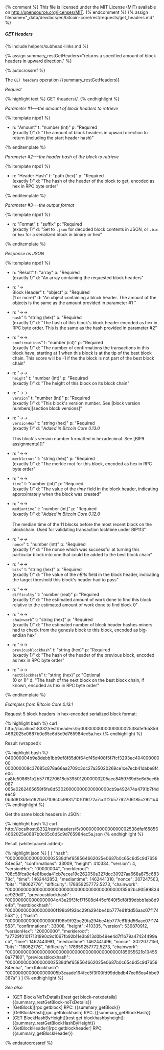 {% comment %}
This file is licensed under the MIT License (MIT) available on
http://opensource.org/licenses/MIT.
{% endcomment %}
{% assign filename="_data/devdocs/en/bitcoin-core/rest/requests/get_headers.md" %}

##### GET Headers
{% include helpers/subhead-links.md %}

{% assign summary_restGetHeaders="returns a specified amount of block headers in upward direction." %}

{% autocrossref %}

The `GET headers` operation {{summary_restGetHeaders}}

*Request*

{% highlight text %}
GET /headers/<count>/<hash>.<format>
{% endhighlight %}

*Parameter #1---the amount of block headers to retrieve*

{% itemplate ntpd1 %}
- n: "Amount"
  t: "number (int)"
  p: "Required<br>(exactly 1)"
  d: "The amount of block headers in upward direction to return (including the start header hash)"

{% enditemplate %}

*Parameter #2---the header hash of the block to retrieve*

{% itemplate ntpd1 %}
- n: "Header Hash"
  t: "path (hex)"
  p: "Required<br>(exactly 1)"
  d: "The hash of the header of the block to get, encoded as hex in RPC byte order"

{% enditemplate %}

*Parameter #3---the output format*

{% itemplate ntpd1 %}
- n: "Format"
  t: "suffix"
  p: "Required<br>(exactly 1)"
  d: "Set to `.json` for decoded block contents in JSON, or `.bin` or `hex` for a serialized block in binary or hex"

{% enditemplate %}

*Response as JSON*

{% itemplate ntpd1 %}
- n: "Result"
  t: "array"
  p: "Required<br>(exactly 1)"
  d: "An array containing the requested block headers"

- n: "→<br>Block Header"
  t: "object"
  p: "Required<br>(1 or more)"
  d: "An object containing a block header.  The amount of the objects is the same as the amount provided in parameter #1 "

- n: "→→<br>`hash`"
  t: "string (hex)"
  p: "Required<br>(exactly 1)"
  d: "The hash of this block's block header encoded as hex in RPC byte order.  This is the same as the hash provided in parameter #2"

- n: "→→<br>`confirmations`"
  t: "number (int)"
  p: "Required<br>(exactly 1)"
  d: "The number of confirmations the transactions in this block have, starting at 1 when this block is at the tip of the best block chain.  This score will be -1 if the the block is not part of the best block chain"

- n: "→→<br>`height`"
  t: "number (int)"
  p: "Required<br>(exactly 1)"
  d: "The height of this block on its block chain"

- n: "→→<br>`version`"
  t: "number (int)"
  p: "Required<br>(exactly 1)"
  d: "This block's version number.  See [block version numbers][section block versions]"

- n: "→→<br>`versionHex`"
  t: "string (hex)"
  p: "Required<br>(exactly 1)"
  d: "*Added in Bitcoin Core 0.13.0*<br><br>This block's version number formatted in hexadecimal.  See [BIP9 assignments][]"

- n: "→→<br>`merkleroot`"
  t: "string (hex)"
  p: "Required<br>(exactly 1)"
  d: "The merkle root for this block, encoded as hex in RPC byte order"

- n: "→→<br>`time`"
  t: "number (int)"
  p: "Required<br>(exactly 1)"
  d: "The value of the *time* field in the block header, indicating approximately when the block was created"

- n: "→→<br>`mediantime`"
  t: "number (int)"
  p: "Required<br>(exactly 1)"
  d: "*Added in Bitcoin Core 0.12.0*<br><br>The median time of the 11 blocks before the most recent block on the blockchain.  Used for validating transaction locktime under BIP113"

- n: "→→<br>`nonce`"
  t: "number (int)"
  p: "Required<br>(exactly 1)"
  d: "The nonce which was successful at turning this particular block into one that could be added to the best block chain"

- n: "→→<br>`bits`"
  t: "string (hex)"
  p: "Required<br>(exactly 1)"
  d: "The value of the *nBits* field in the block header, indicating the target threshold this block's header had to pass"

- n: "→→<br>`difficulty`"
  t: "number (real)"
  p: "Required<br>(exactly 1)"
  d: "The estimated amount of work done to find this block relative to the estimated amount of work done to find block 0"

- n: "→→<br>`chainwork`"
  t: "string (hex)"
  p: "Required<br>(exactly 1)"
  d: "The estimated number of block header hashes miners had to check from the genesis block to this block, encoded as big-endian hex"

- n: "→→<br>`previousblockhash`"
  t: "string (hex)"
  p: "Required<br>(exactly 1)"
  d: "The hash of the header of the previous block, encoded as hex in RPC byte order"

- n: "→→<br>`nextblockhash`"
  t: "string (hex)"
  p: "Optional<br>(0 or 1)"
  d: "The hash of the next block on the best block chain, if known, encoded as hex in RPC byte order"

{% enditemplate %}

*Examples from Bitcoin Core 0.13.1*

Request 5 block headers in hex-encoded serialized block format:

{% highlight bash %}
curl http://localhost:8332/rest/headers/5/000000000000000002538dfef658564662025e0687b0c65c6d5c9d765984ec5a.hex
{% endhighlight %}

Result (wrapped):

{% highlight bash %}
040000004b9e8debb1bb9df8f85d0f64cf45d408f5f7fcf3293ec40400000000\
000000008c37685c878a66aa2709c3dc27a35020269ce1ce7ecb41dabe8f4e0c\
ca8fc508651b2b5776270618cb395012000000205aec8459769d5c6d5cc6b087\
065e0262465658f6fe8d53020000000000000000cb9a492474a4791b7f4dee49\
0b3d813b1eb192fb67109c0c99317101019f72a7cd1f2b57762706185c2921b4
{% endhighlight %}

Get the same block headers in JSON:

{% highlight bash %}
curl http://localhost:8332/rest/headers/5/000000000000000002538dfef658564662025e0687b0c65c6d5c9d765984ec5a.json
{% endhighlight %}

Result (whitespaced added):

{% highlight json %}
[
  {
    "hash": "000000000000000002538dfef658564662025e0687b0c65c6d5c9d765984ec5a",
    "confirmations": 33009,
    "height": 410334,
    "version": 4,
    "versionHex": "00000004",
    "merkleroot": "08c58fca0c4e8fbeda41cb7ecee19c262050a327dcc30927aa668a875c68378c",
    "time": 1462442853,
    "mediantime": 1462441310,
    "nonce": 307247563,
    "bits": "18062776",
    "difficulty": 178659257772.5273,
    "chainwork": "00000000000000000000000000000000000000000018562bc90589834ae929d0",
    "previousblockhash": "000000000000000004c43e29f3fcf7f508d445cf640f5df8f89dbbb1eb8d9e4b",
    "nextblockhash": "000000000000000000f198b9f92bc29fa294be4bb777e61fdd56aac07f174553"
  },
  {
    "hash": "000000000000000000f198b9f92bc29fa294be4bb777e61fdd56aac07f174553",
    "confirmations": 33008,
    "height": 410335,
    "version": 536870912,
    "versionHex": "20000000",
    "merkleroot": "a7729f01017131990c9c1067fb92b11e3b813d0b49ee4d7f1b79a47424499acb",
    "time": 1462443981,
    "mediantime": 1462441496,
    "nonce": 3022072156,
    "bits": "18062776",
    "difficulty": 178659257772.5273,
    "chainwork": "000000000000000000000000000000000000000000185655621b104558a77160",
    "previousblockhash": "000000000000000002538dfef658564662025e0687b0c65c6d5c9d765984ec5a",
    "nextblockhash": "0000000000000000005b3caade164fcc5f3f00fd99ddbdb47ee66ea4bbe9387a"
  }
]
{% endhighlight %}

*See also*

* [GET Block/NoTxDetails][rest get block-notxdetails] {{summary_restGetBlock-noTxDetails}}
* [GetBlock][rpc getblock] RPC: {{summary_getBlock}}
* [GetBlockHash][rpc getblockhash] RPC: {{summary_getBlockHash}}
* [GET BlockHashByHeight][rest get blockhashbyheight]: {{summary_restGetBlockHashByHeight}}
* [GetBlockHeader][rpc getblockheader] RPC: {{summary_getBlockHeader}}

{% endautocrossref %}
